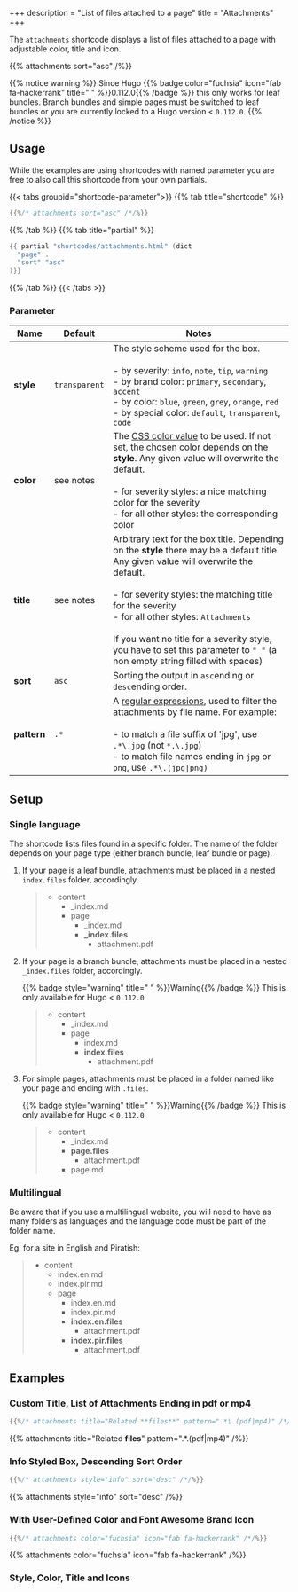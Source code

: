+++
description = "List of files attached to a page"
title = "Attachments"
+++

The `attachments` shortcode displays a list of files attached to a page with adjustable color, title and icon.

{{% attachments sort="asc" /%}}

{{% notice warning %}}
Since Hugo {{% badge color="fuchsia" icon="fab fa-hackerrank" title=" " %}}0.112.0{{% /badge %}} this only works for leaf bundles. Branch bundles and simple pages must be switched to leaf bundles or you are currently locked to a Hugo version < `0.112.0`.
{{% /notice %}}

## Usage

While the examples are using shortcodes with named parameter you are free to also call this shortcode from your own partials.

{{< tabs groupid="shortcode-parameter">}}
{{% tab title="shortcode" %}}

````go
{{%/* attachments sort="asc" /*/%}}
````

{{% /tab %}}
{{% tab title="partial" %}}

````go
{{ partial "shortcodes/attachments.html" (dict
  "page" .
  "sort" "asc"
)}}
````

{{% /tab %}}
{{< /tabs >}}

### Parameter

| Name        | Default         | Notes       |
|-------------|-----------------|-------------|
| **style**   | `transparent`   | The style scheme used for the box.<br><br>- by severity: `info`, `note`, `tip`, `warning`<br>- by brand color: `primary`, `secondary`, `accent`<br>- by color: `blue`, `green`, `grey`, `orange`, `red`<br>- by special color: `default`, `transparent`, `code` |
| **color**   | see notes       | The [CSS color value](https://developer.mozilla.org/en-US/docs/Web/CSS/color_value) to be used. If not set, the chosen color depends on the **style**. Any given value will overwrite the default.<br><br>- for severity styles: a nice matching color for the severity<br>- for all other styles: the corresponding color |
| **title**   | see notes       | Arbitrary text for the box title. Depending on the **style** there may be a default title. Any given value will overwrite the default.<br><br>- for severity styles: the matching title for the severity<br>- for all other styles: `Attachments`<br><br>If you want no title for a severity style, you have to set this parameter to `" "` (a non empty string filled with spaces) |
| **sort**    | `asc`           | Sorting the output in `asc`ending or `desc`ending order. |
| **pattern** | `.*`            | A [regular expressions](https://en.wikipedia.org/wiki/Regular_expression), used to filter the attachments by file name. For example:<br><br>- to match a file suffix of 'jpg', use `.*\.jpg` (not `*.\.jpg`)<br>- to match file names ending in `jpg` or `png`, use `.*\.(jpg\|png)` |

## Setup

### Single language

The shortcode lists files found in a specific folder. The name of the folder depends on your page type (either branch bundle, leaf bundle or page).

1. If your page is a leaf bundle, attachments must be placed in a nested `index.files` folder, accordingly.

    > * content
    >   * _index.md
    >   * page
    >     * _index.md
    >     * **_index.files**
    >       * attachment.pdf

2. If your page is a branch bundle, attachments must be placed in a nested `_index.files` folder, accordingly.

    {{% badge style="warning" title=" " %}}Warning{{% /badge %}} This is only available for Hugo < `0.112.0`

    > * content
    >   * _index.md
    >   * page
    >     * index.md
    >     * **index.files**
    >       * attachment.pdf

3. For simple pages, attachments must be placed in a folder named like your page and ending with `.files`.

    {{% badge style="warning" title=" " %}}Warning{{% /badge %}} This is only available for Hugo < `0.112.0`

    > * content
    >   * _index.md
    >   * **page.files**
    >     * attachment.pdf
    >   * page.md

### Multilingual

Be aware that if you use a multilingual website, you will need to have as many folders as languages and the language code must be part of the folder name.

Eg. for a site in English and Piratish:

  > * content
  >   * index.en.md
  >   * index.pir.md
  >   * page
  >     * index.en.md
  >     * index.pir.md
  >     * **index.en.files**
  >       * attachment.pdf
  >     * **index.pir.files**
  >       * attachment.pdf

## Examples

### Custom Title, List of Attachments Ending in pdf or mp4

````go
{{%/* attachments title="Related **files**" pattern=".*\.(pdf|mp4)" /*/%}}
````

{{% attachments title="Related **files**" pattern=".*\.(pdf|mp4)" /%}}

### Info Styled Box, Descending Sort Order

````go
{{%/* attachments style="info" sort="desc" /*/%}}
````

{{% attachments style="info" sort="desc" /%}}

### With User-Defined Color and Font Awesome Brand Icon

````go
{{%/* attachments color="fuchsia" icon="fab fa-hackerrank" /*/%}}
````

{{% attachments color="fuchsia" icon="fab fa-hackerrank" /%}}

### Style, Color, Title and Icons

